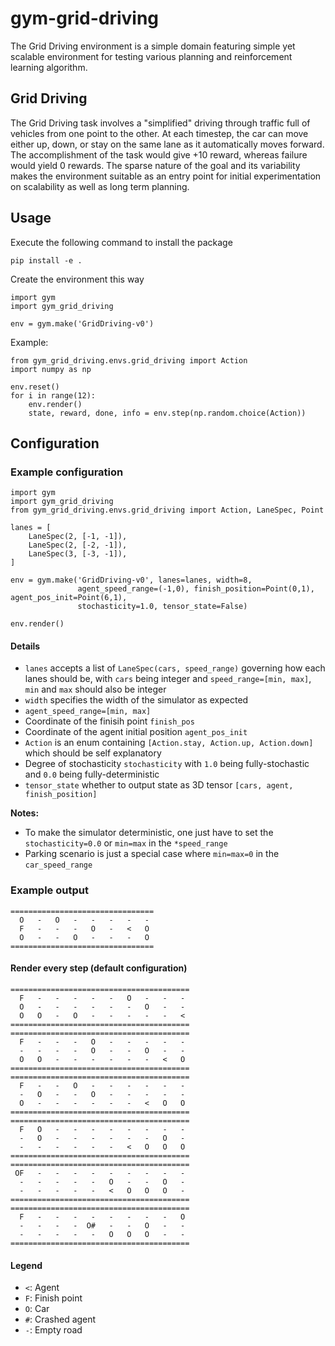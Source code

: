# gym-grid-driving

The Grid Driving environment is a simple domain featuring simple yet scalable environment for testing various planning and reinforcement learning algorithm.

## Grid Driving

The Grid Driving task involves a "simplified" driving through traffic full of vehicles from one point to the other. At each timestep, the car can move either up, down, or stay on the same lane as it automatically moves forward. The accomplishment of the task would give +10 reward, whereas failure would yield 0 rewards. The sparse nature of the goal and its variability makes the environment suitable as an entry point for initial experimentation on scalability as well as long term planning.

## Usage

Execute the following command to install the package
```
pip install -e .
```

Create the environment this way
```
import gym
import gym_grid_driving

env = gym.make('GridDriving-v0')
```

Example:
```
from gym_grid_driving.envs.grid_driving import Action
import numpy as np

env.reset()
for i in range(12):
    env.render()
    state, reward, done, info = env.step(np.random.choice(Action))
```

## Configuration

### Example configuration
```
import gym
import gym_grid_driving
from gym_grid_driving.envs.grid_driving import Action, LaneSpec, Point

lanes = [
    LaneSpec(2, [-1, -1]),
    LaneSpec(2, [-2, -1]),
    LaneSpec(3, [-3, -1]),
]

env = gym.make('GridDriving-v0', lanes=lanes, width=8, 
               agent_speed_range=(-1,0), finish_position=Point(0,1), agent_pos_init=Point(6,1),
               stochasticity=1.0, tensor_state=False)

env.render()
```

#### Details

* `lanes` accepts a list of `LaneSpec(cars, speed_range)` governing how each lanes should be, with `cars` being integer and `speed_range=[min, max]`, `min` and `max` should also be integer
* `width` specifies the width of the simulator as expected
* `agent_speed_range=[min, max]` 
* Coordinate of the finisih point `finish_pos` 
* Coordinate of the agent initial position `agent_pos_init`
* `Action` is an enum containing `[Action.stay, Action.up, Action.down]` which should be self explanatory
* Degree of stochasticity `stochasticity` with `1.0` being fully-stochastic and `0.0` being fully-deterministic
* `tensor_state` whether to output state as 3D tensor `[cars, agent, finish_position]`

**Notes:** 

* To make the simulator deterministic, one just have to set the `stochasticity=0.0` or `min=max` in the `*speed_range`
* Parking scenario is just a special case where `min=max=0` in the `car_speed_range`

### Example output
```
================================
  O   -   O   -   -   -   -   -
  F   -   -   -   O   -   <   O
  O   -   -   O   -   -   -   O
================================
```

#### Render every step (default configuration)
```
========================================
  F   -   -   -   -   -   O   -   -   -
  O   -   -   -   -   -   -   O   -   -
  O   O   -   O   -   -   -   -   -   <
========================================
========================================
  F   -   -   -   O   -   -   -   -   -
  -   -   -   -   O   -   -   O   -   -
  O   O   -   -   -   -   -   -   <   O
========================================
========================================
  F   -   -   O   -   -   -   -   -   -
  -   O   -   -   O   -   -   -   -   -
  O   -   -   -   -   -   -   <   O   O
========================================
========================================
  F   O   -   -   -   -   -   -   -   -
  -   O   -   -   -   -   -   -   O   -
  -   -   -   -   -   -   <   O   O   O
========================================
========================================
 OF   -   -   -   -   -   -   -   -   -
  -   -   -   -   -   O   -   -   O   -
  -   -   -   -   -   <   O   O   O   -
========================================
========================================
  F   -   -   -   -   -   -   -   -   O
  -   -   -   -  O#   -   -   O   -   -
  -   -   -   -   -   O   O   O   -   -
========================================
```

#### Legend

* `<`: Agent
* `F`: Finish point
* `O`: Car
* `#`: Crashed agent
* `-`: Empty road